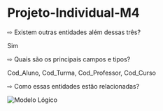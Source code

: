 # Projeto-Individual-M4

⇨ Existem outras entidades além dessas três?

Sim

⇨ Quais são os principais campos e tipos?

Cod_Aluno, Cod_Turma, Cod_Professor, Cod_Curso

⇨ Como essas entidades estão relacionadas?

![Modelo Lógico](https://user-images.githubusercontent.com/113864227/214399623-202d32ff-43b0-4e7b-8e3d-1ed548718f16.png)
